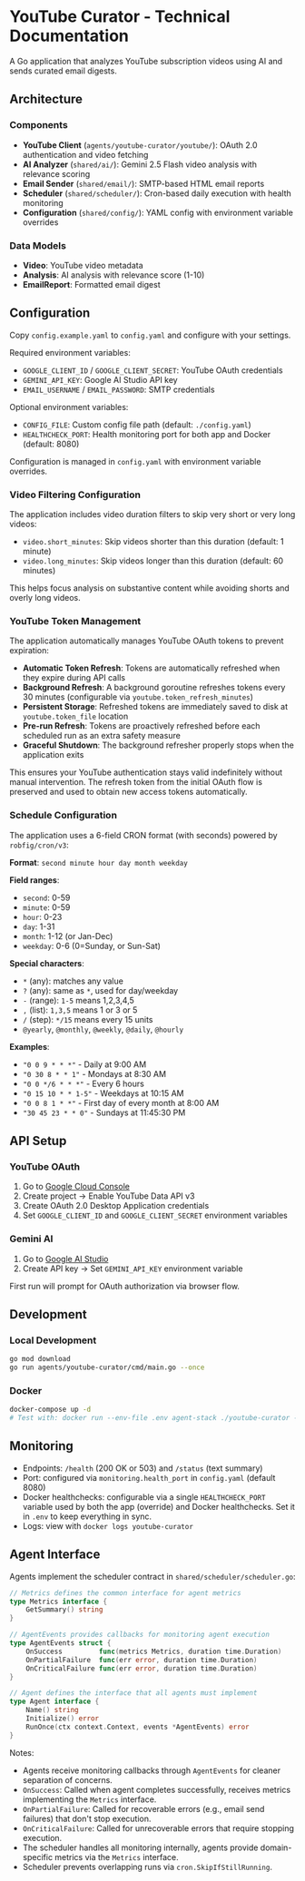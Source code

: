 # YouTube Curator - Technical Documentation

A Go application that analyzes YouTube subscription videos using AI and sends curated email digests.

## Architecture

### Components

- **YouTube Client** (`agents/youtube-curator/youtube/`): OAuth 2.0 authentication and video fetching
- **AI Analyzer** (`shared/ai/`): Gemini 2.5 Flash video analysis with relevance scoring
- **Email Sender** (`shared/email/`): SMTP-based HTML email reports  
- **Scheduler** (`shared/scheduler/`): Cron-based daily execution with health monitoring
- **Configuration** (`shared/config/`): YAML config with environment variable overrides

### Data Models

- **Video**: YouTube video metadata
- **Analysis**: AI analysis with relevance score (1-10)
- **EmailReport**: Formatted email digest

## Configuration

Copy `config.example.yaml` to `config.yaml` and configure with your settings.

Required environment variables:
- `GOOGLE_CLIENT_ID` / `GOOGLE_CLIENT_SECRET`: YouTube OAuth credentials  
- `GEMINI_API_KEY`: Google AI Studio API key
- `EMAIL_USERNAME` / `EMAIL_PASSWORD`: SMTP credentials

Optional environment variables:
- `CONFIG_FILE`: Custom config file path (default: `./config.yaml`)
- `HEALTHCHECK_PORT`: Health monitoring port for both app and Docker (default: 8080)

Configuration is managed in `config.yaml` with environment variable overrides.

### Video Filtering Configuration

The application includes video duration filters to skip very short or very long videos:

- `video.short_minutes`: Skip videos shorter than this duration (default: 1 minute)
- `video.long_minutes`: Skip videos longer than this duration (default: 60 minutes)

This helps focus analysis on substantive content while avoiding shorts and overly long videos.

### YouTube Token Management

The application automatically manages YouTube OAuth tokens to prevent expiration:

- **Automatic Token Refresh**: Tokens are automatically refreshed when they expire during API calls
- **Background Refresh**: A background goroutine refreshes tokens every 30 minutes (configurable via `youtube.token_refresh_minutes`)
- **Persistent Storage**: Refreshed tokens are immediately saved to disk at `youtube.token_file` location
- **Pre-run Refresh**: Tokens are proactively refreshed before each scheduled run as an extra safety measure
- **Graceful Shutdown**: The background refresher properly stops when the application exits

This ensures your YouTube authentication stays valid indefinitely without manual intervention. The refresh token from the initial OAuth flow is preserved and used to obtain new access tokens automatically.

### Schedule Configuration

The application uses a 6-field CRON format (with seconds) powered by `robfig/cron/v3`:

**Format**: `second minute hour day month weekday`

**Field ranges**:
- `second`: 0-59
- `minute`: 0-59  
- `hour`: 0-23
- `day`: 1-31
- `month`: 1-12 (or Jan-Dec)
- `weekday`: 0-6 (0=Sunday, or Sun-Sat)

**Special characters**:
- `*` (any): matches any value
- `?` (any): same as `*`, used for day/weekday
- `-` (range): `1-5` means 1,2,3,4,5
- `,` (list): `1,3,5` means 1 or 3 or 5
- `/` (step): `*/15` means every 15 units
- `@yearly`, `@monthly`, `@weekly`, `@daily`, `@hourly`

**Examples**:
- `"0 0 9 * * *"` - Daily at 9:00 AM
- `"0 30 8 * * 1"` - Mondays at 8:30 AM
- `"0 0 */6 * * *"` - Every 6 hours
- `"0 15 10 * * 1-5"` - Weekdays at 10:15 AM
- `"0 0 8 1 * *"` - First day of every month at 8:00 AM
- `"30 45 23 * * 0"` - Sundays at 11:45:30 PM

## API Setup

### YouTube OAuth
1. Go to [Google Cloud Console](https://console.cloud.google.com/)
2. Create project → Enable YouTube Data API v3
3. Create OAuth 2.0 Desktop Application credentials
4. Set `GOOGLE_CLIENT_ID` and `GOOGLE_CLIENT_SECRET` environment variables

### Gemini AI
1. Go to [Google AI Studio](https://makersuite.google.com/app/apikey) 
2. Create API key → Set `GEMINI_API_KEY` environment variable

First run will prompt for OAuth authorization via browser flow.

## Development

### Local Development
```bash
go mod download
go run agents/youtube-curator/cmd/main.go --once
```

### Docker
```bash
docker-compose up -d
# Test with: docker run --env-file .env agent-stack ./youtube-curator --once
```

## Monitoring

- Endpoints: `/health` (200 OK or 503) and `/status` (text summary)
- Port: configured via `monitoring.health_port` in `config.yaml` (default 8080)
- Docker healthchecks: configurable via a single `HEALTHCHECK_PORT` variable used by both the app (override) and Docker healthchecks. Set it in `.env` to keep everything in sync.
- Logs: view with `docker logs youtube-curator`

## Agent Interface

Agents implement the scheduler contract in `shared/scheduler/scheduler.go`:

```go
// Metrics defines the common interface for agent metrics
type Metrics interface {
    GetSummary() string
}

// AgentEvents provides callbacks for monitoring agent execution
type AgentEvents struct {
    OnSuccess         func(metrics Metrics, duration time.Duration)
    OnPartialFailure  func(err error, duration time.Duration)
    OnCriticalFailure func(err error, duration time.Duration)
}

// Agent defines the interface that all agents must implement
type Agent interface {
    Name() string
    Initialize() error
    RunOnce(ctx context.Context, events *AgentEvents) error
}
```

Notes:
- Agents receive monitoring callbacks through `AgentEvents` for cleaner separation of concerns.
- `OnSuccess`: Called when agent completes successfully, receives metrics implementing the `Metrics` interface.
- `OnPartialFailure`: Called for recoverable errors (e.g., email send failures) that don't stop execution.
- `OnCriticalFailure`: Called for unrecoverable errors that require stopping execution.
- The scheduler handles all monitoring internally, agents provide domain-specific metrics via the `Metrics` interface.
- Scheduler prevents overlapping runs via `cron.SkipIfStillRunning`.
